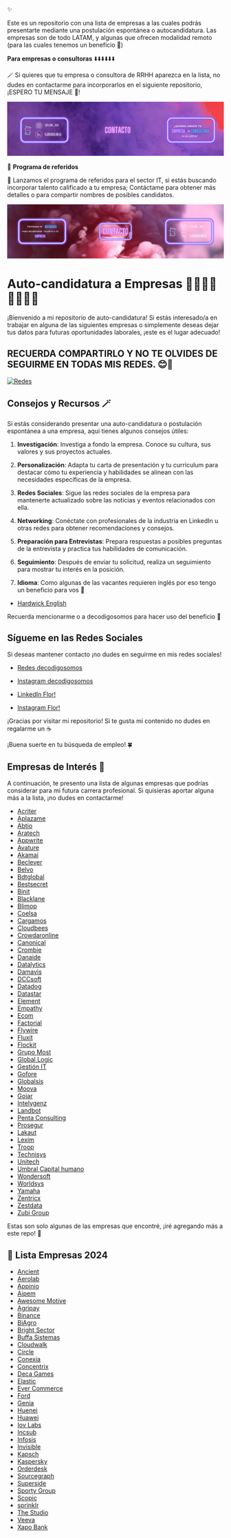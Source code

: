 ✨

Este es un repositorio con una lista de empresas a las cuales podrás presentarte mediante una postulación espontánea o autocandidatura. Las empresas son de todo LATAM, y algunas que ofrecen modalidad remoto (para las cuales tenemos un beneficio 🎁)

**Para empresas o consultoras** ⬇️⬇️⬇️⬇️⬇️⬇️

🪄 Si quieres que tu empresa o consultora de RRHH aparezca en la lista, no dudes en contactarme para incorporarlos en el siguiente repositorio, ¡ESPERO TU MENSAJE 📨!

![Empresas](img/empresas.png)


📢 **Programa de referidos**

💫 Lanzamos el programa de referidos para el sector IT, si estás buscando incorporar talento calificado a tu empresa; Contáctame para obtener más detalles o para compartir nombres de posibles candidatos. 

![Referidos](img/referidos.png)



# Auto-candidatura a Empresas 🧑‍🎓👩‍🎓👩‍💻🧑‍💻

¡Bienvenido a mi repositorio de auto-candidatura! Si estás interesado/a en trabajar en alguna de las siguientes empresas o simplemente deseas dejar tus datos para futuras oportunidades laborales, ¡este es el lugar adecuado!

## RECUERDA COMPARTIRLO Y NO TE OLVIDES DE SEGUIRME EN TODAS MIS REDES. 😊🥳

[![Redes](https://ugc.production.linktr.ee/JhpTny5RRq6ymVOsxRPA_mm4UWjQQAz30B0pk?io=true&size=avatar-v1_0)](https://linktr.ee/decodigosomos)

## Consejos y Recursos 🪄

Si estás considerando presentar una auto-candidatura o postulación espontánea a una empresa, aquí tienes algunos consejos útiles:

1. **Investigación**: Investiga a fondo la empresa. Conoce su cultura, sus valores y sus proyectos actuales.

2. **Personalización**: Adapta tu carta de presentación y tu currículum para destacar cómo tu experiencia y habilidades se alinean con las necesidades específicas de la empresa.

3. **Redes Sociales**: Sigue las redes sociales de la empresa para mantenerte actualizado sobre las noticias y eventos relacionados con ella.

4. **Networking**: Conéctate con profesionales de la industria en LinkedIn u otras redes para obtener recomendaciones y consejos.

5. **Preparación para Entrevistas**: Prepara respuestas a posibles preguntas de la entrevista y practica tus habilidades de comunicación.

6. **Seguimiento**: Después de enviar tu solicitud, realiza un seguimiento para mostrar tu interés en la posición.

7. **Idioma**: Como algunas de las vacantes requieren inglés por eso tengo un beneficio para vos 🎁
- [Hardwick English](https://www.instagram.com/hardwickenglish/)
>
Recuerda mencionarme o a decodigosomos para hacer uso del beneficio 🎁
>


## Sígueme en las Redes Sociales

Si deseas mantener contacto ¡no dudes en seguirme en mis redes sociales!

- [Redes decodigosomos](https://linktr.ee/decodigosomos)

- [Instagram decodigosomos](https://www.instagram.com/decodigosomos)

- [LinkedIn Flor!](https://www.linkedin.com/in/nievaflorencia)

- [Instagram Flor!](https://www.instagram.com/flore_n33)

¡Gracias por visitar mi repositorio!  Si te gusta mi contenido no dudes en regalarme un ☕

¡Buena suerte en tu búsqueda de empleo! 🍀


## Empresas de Interés 🎯

A continuación, te presento una lista de algunas empresas que podrías considerar para mi futura carrera profesional. Si quisieras aportar alguna más a la lista, ¡no dudes en contactarme!

- [Acriter](https://acriter.net/contacto/)
- [Aplazame](https://aplazame.com/trabaja-con-nosotros/)
- [Abtio](https://www.abtio.com/)
- [Aratech](https://aratech.viterbit.site/#list-jobs-container)
- [Appwrite](https://www.appwrite.careers/)
- [Avature](https://careers.avature.net/en_US/main/SearchJobs)
- [Akamai](https://akamaicareers.inflightcloud.com/search?searchable=%5B%5D&section=aka_ext)
- [Beclever](https://beclevercorp.com/es/)
- [Belvo](https://belvo.com/careers/)
- [Bdtglobal](https://bdtglobal.com/cultura.php)
- [Bestsecret](https://jobs.bestsecret.com/en/jobs.html)
- [Binit](https://binit.tech/en/careers/)
- [Blacklane](https://boards.greenhouse.io/blacklane)
- [Blimop](https://blimop.tech/busquedas-activas/)
- [Coelsa](https://coelsa.hiringroom.com/jobs)
- [Cargamos](https://www.cargamos.com/vacantes/)
- [Cloudbees](https://www.cloudbees.com/careers/job)
- [Crowdaronline](https://www.crowdaronline.com/#sumate)
- [Canonical](https://canonical.com/careers/all?location=emea&location=americas)
- [Crombie](https://crombie.dev/join/)
- [Danaide](https://danaide.com.ar/es/sumate-a-nuestro-equipo/)
- [Datalytics](https://www.datalytics.com/postulate/)
- [Damavis](https://damavis.com/es/jobs)
- [DCCsoft](https://www.dccsoft.com.ar/sumate/)
- [Datadog](https://careers.datadoghq.com/)
- [Datastar](https://www.datastar.com.ar/rrhh/)
- [Element](https://element.io/careers)
- [Empathy](https://empathy.co/company/careers/)
- [Ecom](https://ecom.com.ar/es/about)
- [Factorial](https://factorialhr.com/join-factorial)
- [Flywire](https://www.flywire.com/company/careers)
- [Fluxit](https://www.fluxitsoft.com/)
- [Flockit](https://www.flockit.com.ar/contacto.php)
- [Grupo Most](https://www.grupomost.com/busquedas-activas/)
- [Global Logic](https://www.globallogic.com/career-search-page/?keywords=&experience=&locations=&c=)
- [Gestión IT](https://gestionit.com.ar/rrhh/)
- [Gofore](https://gofore.com/en/careers/)
- [Globalsis](https://www.globalsis.com.ar/)
- [Moova](https://moova.factorialhr.com/#jobs)
- [Goiar](https://www.goiar.com/)
- [Intelygenz](https://recruitment.intelygenz.com/)
- [Landbot](https://jobs.landbot.io/)
- [Penta Consulting](https://pentaconsulting.com.ar/empresa/acerca-de-nosotros/)
- [Prosegur](https://www.prosegur.com/trabaja-con-nosotros)
- [Lakaut](https://www.lakaut.com.ar/)
- [Lexim](https://lexim.solutions/trabaja-con-nosotros/)
- [Troop](https://apply.workable.com/troop-1/)
- [Technisys](https://boards.greenhouse.io/technisyscareers) 
- [Unitech](https://www.unitech-corp.com/sumate/)
- [Umbral Capital humano](https://umbralcapitalhumano.hiringroom.com/jobs/get_vacancy/64dcd07055db0f013473ee4b?source=linkedinjobs )
- [Wondersoft](https://www.wondersoft.com.ar/contacto/)
- [Worldsys](https://worldsys.hiringroom.com/jobs/ )
- [Yamaha](https://yamana.tech/# )
- [Zentricx](https://zentricx.com/trabaja-con-nosotros/)
- [Zestdata](https://www.zestdata.net/work-with-us?lang=es )
- [Zubi Group](https://apply.workable.com/zubi-group/#jobs)

Estas son solo algunas de las empresas que encontré, ¡iré agregando más a este repo! 🌼


## 📢 Lista Empresas 2024 

- [Ancient](https://careers.ancient.gg/)
- [Aerolab](https://aerolab.co/careers)
- [Appinio](https://boards.eu.greenhouse.io/appinio)
- [Aipem](https://aipem.com/)
- [Awesome Motive](https://awesomemotive.com/careers/#positions)
- [Agripay](https://agripay.ar/)
- [Binance](https://www.binance.com/en/careers/job-openings?team=All)
- [BiAgro](https://www.biagro.com.ar/#/)
- [Bright Sector](https://www.brightsector.com/)
- [Buffa Sistemas](https://www.bs.com.ar/envianos-tu-cv)
- [Cloudwalk](https://cloudwalk.io/jobs)
- [Circle](https://jobs.lever.co/circleco)
- [Conexia](https://conexia.bamboohr.com/careers)
- [Concentrix](https://jobs.concentrix.com/global/en/c/information-technology-jobs)
- [Deca Games](https://decagames.com/#5)
- [Elastic](https://jobs.elastic.co/#/)
- [Ever Commerce](https://careers.evercommerce.com/us/en/search-results)
- [Ford](https://efds.fa.em5.oraclecloud.com/hcmUI/CandidateExperience/en/sites/CX_1/)
- [Genia](https://www.genia.ai/trabaja-con-genia)
- [Huenei](https://huenei.viterbit.site/)
- [Huawei](https://career.huawei.com/reccampportal/portal5/index.html)
- [Iov Labs](https://www.iovlabs.org/careers)
- [Incsub](https://incsub.com/careers/)
- [Infosis](https://infosis.tech/join-us/)
- [Invisible](https://www.invisible.co/technology-careers/)
- [Kapsch](https://www.kapsch.net/es/carreras)
- [Kaspersky](https://careers.kaspersky.com/)
- [Orderdesk](https://www.orderdesk.com/careers/)
- [Sourcegraph](https://sourcegraph.com/jobs)
- [Superside](https://careers.superside.com/jobs)
- [Sporty Group](https://careers.sporty.com/)
- [Scopic](https://careers.scopicsoftware.com/)
- [sprinklr](https://www.sprinklr.com/careers/)
- [The Studio](https://www.thestudio.com/)
- [Veeva](https://careers.veeva.com/)
- [Xapo Bank](https://www.xapobank.com/careers)
